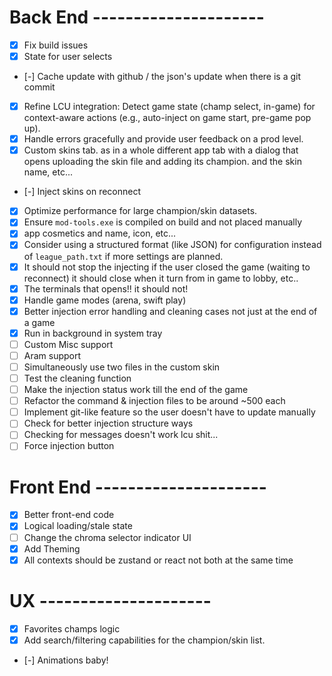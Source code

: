 # Back End ---------------------

- [x] Fix build issues
- [x] State for user selects
- [-] Cache update with github / the json's update when there is a git commit
- [x] Refine LCU integration: Detect game state (champ select, in-game) for context-aware actions (e.g., auto-inject on game start, pre-game pop up).
- [x] Handle errors gracefully and provide user feedback on a prod level.
- [x] Custom skins tab. as in a whole different app tab with a dialog that opens uploading the skin file and adding its champion. and the skin name, etc...
- [-] Inject skins on reconnect

- [x] Optimize performance for large champion/skin datasets.
- [x] Ensure `mod-tools.exe` is compiled on build and not placed manually
- [x] app cosmetics and name, icon, etc...
- [x] Consider using a structured format (like JSON) for configuration instead of `league_path.txt` if more settings are planned.
- [x] It should not stop the injecting if the user closed the game (waiting to reconnect) it should close when it turn from in game to lobby, etc..
- [x] The terminals that opens!! it should not!
- [x] Handle game modes (arena, swift play)
- [x] Better injection error handling and cleaning cases not just at the end of a game
- [x] Run in background in system tray
- [ ] Custom Misc support
- [ ] Aram support
- [ ] Simultaneously use two files in the custom skin
- [ ] Test the cleaning function
- [ ] Make the injection status work till the end of the game
- [ ] Refactor the command & injection files to be around ~500 each
- [ ] Implement git-like feature so the user doesn't have to update manually
- [ ] Check for better injection structure ways
- [ ] Checking for messages doesn't work lcu shit...
- [ ] Force injection button

# Front End ---------------------

- [x] Better front-end code
- [x] Logical loading/stale state
- [ ] Change the chroma selector indicator UI
- [x] Add Theming
- [x] All contexts should be zustand or react not both at the same time

# UX ---------------------

- [x] Favorites champs logic
- [x] Add search/filtering capabilities for the champion/skin list.
- [-] Animations baby!
